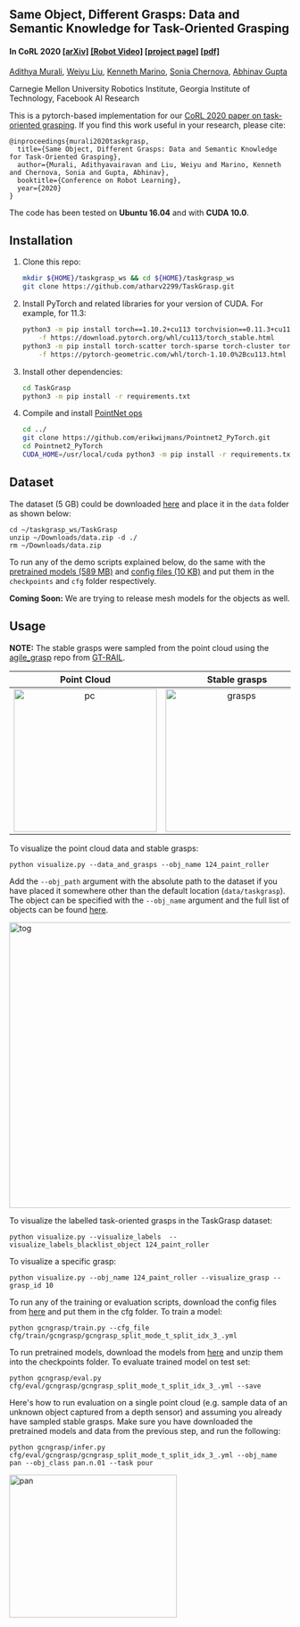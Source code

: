 ## Same Object, Different Grasps: Data and Semantic Knowledge for Task-Oriented Grasping
#### In CoRL 2020 [[arXiv]](https://arxiv.org/abs/2011.06431) [[Robot Video]](https://youtu.be/ByHVc-sPmd8) [[project page]](https://sites.google.com/view/taskgrasp) [[pdf]](https://arxiv.org/pdf/2011.06431.pdf)

[Adithya Murali](http://adithyamurali.com), [Weiyu Liu](http://weiyuliu.com/), [Kenneth Marino](http://kennethmarino.com/), [Sonia Chernova](https://www.cc.gatech.edu/~chernova/), [Abhinav Gupta](http://www.cs.cmu.edu/~abhinavg)

Carnegie Mellon University Robotics Institute, Georgia Institute of Technology, Facebook AI Research

<!-- <img src='images/hcp.png' width="400"> <img src="https://thumbs.gfycat.com/SafeNeighboringHydatidtapeworm-size_restricted.gif" width="400"> -->

This is a pytorch-based implementation for our [CoRL 2020 paper on task-oriented grasping](https://arxiv.org/abs/2011.06431). If you find this work useful in your research, please cite:

	@inproceedings{murali2020taskgrasp,
	  title={Same Object, Different Grasps: Data and Semantic Knowledge for Task-Oriented Grasping},
	  author={Murali, Adithyavairavan and Liu, Weiyu and Marino, Kenneth and Chernova, Sonia and Gupta, Abhinav},
	  booktitle={Conference on Robot Learning},
	  year={2020}
	}

The code has been tested on **Ubuntu 16.04** and with **CUDA 10.0**.

## Installation

1. Clone this repo:
	```bash
	mkdir ${HOME}/taskgrasp_ws && cd ${HOME}/taskgrasp_ws
	git clone https://github.com/atharv2299/TaskGrasp.git
	```

2. Install PyTorch and related libraries for your version of CUDA. For example, for 11.3:
	```bash
	python3 -m pip install torch==1.10.2+cu113 torchvision==0.11.3+cu113 torchaudio==0.10.2+cu113 \
		-f https://download.pytorch.org/whl/cu113/torch_stable.html
	python3 -m pip install torch-scatter torch-sparse torch-cluster torch-spline-conv torch-geometric==1.5.0 \
		-f https://pytorch-geometric.com/whl/torch-1.10.0%2Bcu113.html
	```

3. Install other dependencies:
	```bash
	cd TaskGrasp
	python3 -m pip install -r requirements.txt
	```

4. Compile and install [PointNet ops](https://github.com/erikwijmans/Pointnet2_PyTorch)
	```bash
	cd ../
	git clone https://github.com/erikwijmans/Pointnet2_PyTorch.git
	cd Pointnet2_PyTorch
	CUDA_HOME=/usr/local/cuda python3 -m pip install -r requirements.txt
	```

## Dataset
The dataset (5 GB) could be downloaded [here](https://drive.google.com/file/d/1aZ0k43fBIZZQPPPraV-z6itpqCHuDiUU/view?usp=sharing) and place it in the `data` folder as shown below:
```shell
cd ~/taskgrasp_ws/TaskGrasp
unzip ~/Downloads/data.zip -d ./
rm ~/Downloads/data.zip
```
To run any of the demo scripts explained below, do the same with the [pretrained models (589 MB)](https://drive.google.com/file/d/1fasm-8MV6zBjdnbAHLbU8_8TZOkeABkR/view?usp=sharing) and [config files (10 KB)](https://drive.google.com/file/d/1vJfkaCCLJmvT8i5OB-qx_pOojgx2ouPf/view?usp=sharing) and put them in the `checkpoints` and `cfg` folder respectively.

**Coming Soon:** We are trying to release mesh models for the objects as well.

## Usage

**NOTE:** The stable grasps were sampled from the point cloud using the [agile_grasp](https://github.com/GT-RAIL/rail_agile) repo from [GT-RAIL](http://www.rail.gatech.edu/).

Point Cloud         |  Stable grasps
:-------------------------:|:-------------------------:
<img src="assets/pc.gif" width="256" height="256" title="pc">  |  <img src="assets/grasps.jpg" width="256" height="256" title="grasps">

To visualize the point cloud data and stable grasps:
```shell
python visualize.py --data_and_grasps --obj_name 124_paint_roller
```
Add the `--obj_path` argument with the absolute path to the dataset if you have placed it somewhere other than the default location (`data/taskgrasp`). The object can be specified with the `--obj_name` argument and the full list of objects can be found [here](gcngrasp/data/taskgrasp_objects.txt).

<img src="assets/tog.gif" width="512" height="512" title="tog">

To visualize the labelled task-oriented grasps in the TaskGrasp dataset:
```shell
python visualize.py --visualize_labels  --visualize_labels_blacklist_object 124_paint_roller
```

To visualize a specific grasp:
```shell
python visualize.py --obj_name 124_paint_roller --visualize_grasp --grasp_id 10
```

To run any of the training or evaluation scripts, download the config files from [here](https://drive.google.com/file/d/1vJfkaCCLJmvT8i5OB-qx_pOojgx2ouPf/view?usp=sharing) and put them in the cfg folder. To train a model:
```shell
python gcngrasp/train.py --cfg_file cfg/train/gcngrasp/gcngrasp_split_mode_t_split_idx_3_.yml
```

To run pretrained models, download the models from [here](https://drive.google.com/file/d/1fasm-8MV6zBjdnbAHLbU8_8TZOkeABkR/view?usp=sharing) and unzip them into the checkpoints folder. To evaluate trained model on test set:
```shell
python gcngrasp/eval.py cfg/eval/gcngrasp/gcngrasp_split_mode_t_split_idx_3_.yml --save
```

Here's how to run evaluation on a single point cloud (e.g. sample data of an unknown object captured from a depth sensor) and assuming you already have sampled stable grasps. Make sure you have downloaded the pretrained models and data from the previous step, and run the following:
```shell
python gcngrasp/infer.py cfg/eval/gcngrasp/gcngrasp_split_mode_t_split_idx_3_.yml --obj_name pan --obj_class pan.n.01 --task pour
```

<img src="assets/pan.jpg" width="300" height="256" title="pan">
